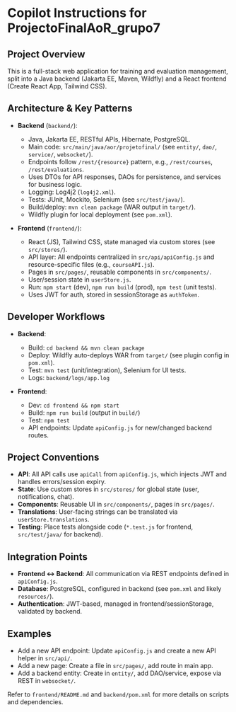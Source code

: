 # Copilot Instructions for ProjectoFinalAoR_grupo7

## Project Overview
This is a full-stack web application for training and evaluation management, split into a Java backend (Jakarta EE, Maven, Wildfly) and a React frontend (Create React App, Tailwind CSS).

## Architecture & Key Patterns
- **Backend** (`backend/`):
  - Java, Jakarta EE, RESTful APIs, Hibernate, PostgreSQL.
  - Main code: `src/main/java/aor/projetofinal/` (see `entity/`, `dao/`, `service/`, `websocket/`).
  - Endpoints follow `/rest/{resource}` pattern, e.g., `/rest/courses`, `/rest/evaluations`.
  - Uses DTOs for API responses, DAOs for persistence, and services for business logic.
  - Logging: Log4j2 (`log4j2.xml`).
  - Tests: JUnit, Mockito, Selenium (see `src/test/java/`).
  - Build/deploy: `mvn clean package` (WAR output in `target/`).
  - Wildfly plugin for local deployment (see `pom.xml`).

- **Frontend** (`frontend/`):
  - React (JS), Tailwind CSS, state managed via custom stores (see `src/stores/`).
  - API layer: All endpoints centralized in `src/api/apiConfig.js` and resource-specific files (e.g., `courseAPI.js`).
  - Pages in `src/pages/`, reusable components in `src/components/`.
  - User/session state in `userStore.js`.
  - Run: `npm start` (dev), `npm run build` (prod), `npm test` (unit tests).
  - Uses JWT for auth, stored in sessionStorage as `authToken`.

## Developer Workflows
- **Backend**:
  - Build: `cd backend && mvn clean package`
  - Deploy: Wildfly auto-deploys WAR from `target/` (see plugin config in `pom.xml`).
  - Test: `mvn test` (unit/integration), Selenium for UI tests.
  - Logs: `backend/logs/app.log`

- **Frontend**:
  - Dev: `cd frontend && npm start`
  - Build: `npm run build` (output in `build/`)
  - Test: `npm test`
  - API endpoints: Update `apiConfig.js` for new/changed backend routes.

## Project Conventions
- **API**: All API calls use `apiCall` from `apiConfig.js`, which injects JWT and handles errors/session expiry.
- **State**: Use custom stores in `src/stores/` for global state (user, notifications, chat).
- **Components**: Reusable UI in `src/components/`, pages in `src/pages/`.
- **Translations**: User-facing strings can be translated via `userStore.translations`.
- **Testing**: Place tests alongside code (`*.test.js` for frontend, `src/test/java/` for backend).

## Integration Points
- **Frontend ↔ Backend**: All communication via REST endpoints defined in `apiConfig.js`.
- **Database**: PostgreSQL, configured in backend (see `pom.xml` and likely `resources/`).
- **Authentication**: JWT-based, managed in frontend/sessionStorage, validated by backend.

## Examples
- Add a new API endpoint: Update `apiConfig.js` and create a new API helper in `src/api/`.
- Add a new page: Create a file in `src/pages/`, add route in main app.
- Add a backend entity: Create in `entity/`, add DAO/service, expose via REST in `websocket/`.

Refer to `frontend/README.md` and `backend/pom.xml` for more details on scripts and dependencies.
